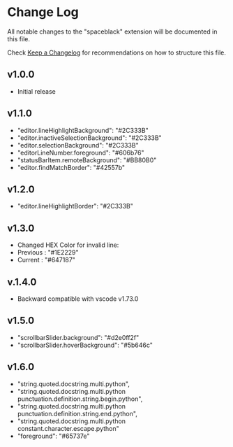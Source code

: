 # Change Log

All notable changes to the "spaceblack" extension will be documented in this file.

Check [Keep a Changelog](http://keepachangelog.com/) for recommendations on how to structure this file.

## v1.0.0

- Initial release

## v1.1.0

- "editor.lineHighlightBackground": "#2C333B"
- "editor.inactiveSelectionBackground": "#2C333B"
- "editor.selectionBackground": "#2C333B"
- "editorLineNumber.foreground": "#606b76"
- "statusBarItem.remoteBackground": "#BB80B0"
- "editor.findMatchBorder": "#42557b"

## v1.2.0

- "editor.lineHighlightBorder": "#2C333B"

## v1.3.0

- Changed HEX Color for invalid line: 
- Previous : "#1E2229"
- Current : "#647187"

## v.1.4.0

- Backward compatible with vscode v1.73.0

## v1.5.0

- "scrollbarSlider.background": "#d2e0ff2f"
- "scrollbarSlider.hoverBackground": "#5b646c"

## v1.6.0

- "string.quoted.docstring.multi.python",
- "string.quoted.docstring.multi.python punctuation.definition.string.begin.python",
- "string.quoted.docstring.multi.python punctuation.definition.string.end.python",
- "string.quoted.docstring.multi.python constant.character.escape.python"
- "foreground": "#65737e"